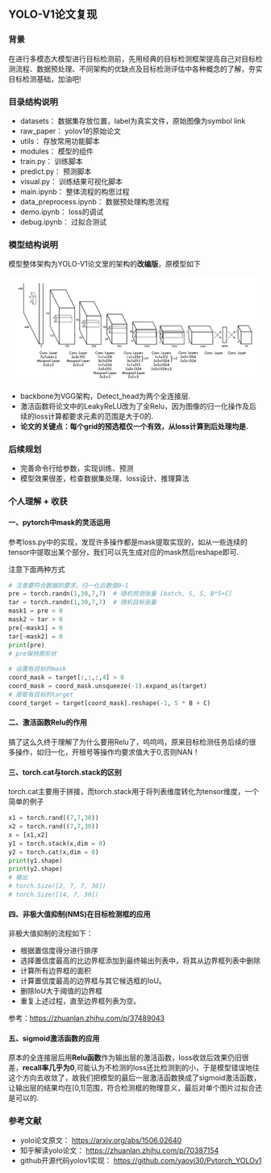 ## YOLO-V1论文复现

### 背景

在进行多模态大模型进行目标检测前，先用经典的目标检测框架提高自己对目标检测流程、数据预处理、不同架构的优缺点及目标检测评估中各种概念的了解，夯实目标检测基础，加油吧!

### 目录结构说明

- datasets： 数据集存放位置，label为真实文件，原始图像为symbol link
- raw_paper： yolov1的原始论文
- utils： 存放常用功能脚本
- modules： 模型的组件
- train.py： 训练脚本
- predict.py： 预测脚本
- visual.py： 训练结果可视化脚本
- main.ipynb： 整体流程的构思过程
- data_preprocess.ipynb： 数据预处理构思流程
- demo.ipynb： loss的调试
- debug.ipynb： 过拟合测试

### 模型结构说明

模型整体架构为YOLO-V1论文里的架构的**改编版**，原模型如下

![](readme_images/a.png)

- backbone为VGG架构，Detect_head为两个全连接层.
- 激活函数将论文中的LeakyReLU改为了全Relu，因为图像的归一化操作及后续的loss计算都要求元素的范围是大于0的.
- **论文的关键点：每个grid的预选框仅一个有效，从loss计算到后处理均是.**

### 后续规划

- 完善命令行给参数，实现训练、预测
- 模型效果很差，检查数据集处理、loss设计、推理算法

### 个人理解 + 收获

#### 一、pytorch中mask的灵活运用

参考loss.py中的实现，发现许多操作都是mask提取实现的，如从一些连续的tensor中提取出某个部分，我们可以先生成对应的mask然后reshape即可.

注意下面两种方式

```py
# 注意要符合数据的要求，归一化后数值0~1
pre = torch.randn(1,30,7,7)  # 随机预测张量 [batch, S, S, B*5+C]
tar = torch.randn(1,30,7,7)  # 随机目标张量
mask1 = pre > 0
mask2 = tar > 0
pre[~mask1] = 0
tar[~mask2] = 0
print(pre)
# pre保持原形状
```

```py
# 设置有目标的mask
coord_mask = target[:,:,:,4] > 0
coord_mask = coord_mask.unsqueeze(-1).expand_as(target)
# 提取有目标的target
coord_target = target[coord_mask].reshape(-1, 5 * B + C)
```

#### 二、激活函数Relu的作用

搞了这么久终于理解了为什么要用Relu了，呜呜呜，原来目标检测任务后续的很多操作，如归一化，开根号等操作均要求值大于0,否则NAN！

#### 三、torch.cat与torch.stack的区别

torch.cat主要用于拼接，而torch.stack用于将列表维度转化为tensor维度，一个简单的例子

```py
x1 = torch.rand((7,7,30))
x2 = torch.rand((7,7,30))
x = [x1,x2]
y1 = torch.stack(x,dim = 0)
y2 = torch.cat(x,dim = 0)
print(y1.shape)
print(y2.shape)
# 输出
# torch.Size([2, 7, 7, 30])
# torch.Size([14, 7, 30])
```

#### 四、非极大值抑制(NMS)在目标检测框的应用

非极大值抑制的流程如下：

- 根据置信度得分进行排序
- 选择置信度最高的比边界框添加到最终输出列表中，将其从边界框列表中删除
- 计算所有边界框的面积
- 计算置信度最高的边界框与其它候选框的IoU。
- 删除IoU大于阈值的边界框
- 重复上述过程，直至边界框列表为空。

参考：https://zhuanlan.zhihu.com/p/37489043

#### 五、sigmoid激活函数的应用

原本的全连接层后用**Relu函数**作为输出层的激活函数，loss收敛后效果仍旧很差，**recall率几乎为0**,可能认为不检测的loss还比检测到的小，于是模型错误地往这个方向去收敛了，故我们把模型的最后一层激活函数换成了sigmoid激活函数，让输出层的结果均在[0,1]范围，符合检测框的物理意义，最后对单个图片过拟合还是可以的.

### 参考文献

- yolo论文原文： https://arxiv.org/abs/1506.02640
- 知乎解读yolo论文： https://zhuanlan.zhihu.com/p/70387154
- github开源代码yolov1实现： https://github.com/yaoyi30/Pytorch_YOLOv1